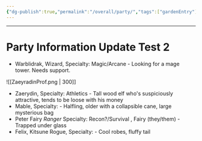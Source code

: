 ```yaml
---
{"dg-publish":true,"permalink":"/overall/party/","tags":["gardenEntry"],"created":"2025-01-26T13:18:37.385-05:00","updated":"2025-01-26T21:42:04.645-05:00"}
---
```


---
# Party Information Update Test 2
- Warblidrak, Wizard, Specialty: Magic/Arcane - Looking for a mage tower.  Needs support.


![[ZaeyradinProf.png \| 300]]
- Zaerydin, Specialty: Athletics - Tall wood elf who's suspiciously attractive, tends to be loose with his money
- Mable, Specialty: - Halfling, older with a collapsible cane, large mysterious bag
- Peter Fairy *Ranger* Specialty: Recon?/Survival , Fairy (they/them) - Trapped under glass
- Felix, Kitsune Rogue, Specialty:  - Cool robes, fluffy tail


